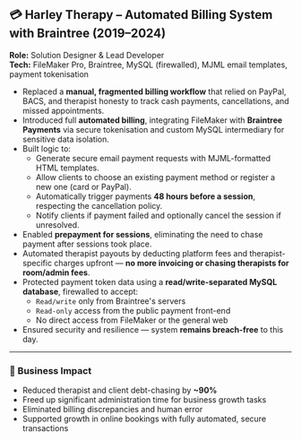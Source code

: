 ## 💳 Harley Therapy – Automated Billing System with Braintree (2019–2024)

**Role:** Solution Designer & Lead Developer  
**Tech:** FileMaker Pro, Braintree, MySQL (firewalled), MJML email templates, payment tokenisation

- Replaced a **manual, fragmented billing workflow** that relied on PayPal, BACS, and therapist honesty to track cash payments, cancellations, and missed appointments.
- Introduced full **automated billing**, integrating FileMaker with **Braintree Payments** via secure tokenisation and custom MySQL intermediary for sensitive data isolation.
- Built logic to:
  - Generate secure email payment requests with MJML-formatted HTML templates.
  - Allow clients to choose an existing payment method or register a new one (card or PayPal).
  - Automatically trigger payments **48 hours before a session**, respecting the cancellation policy.
  - Notify clients if payment failed and optionally cancel the session if unresolved.
- Enabled **prepayment for sessions**, eliminating the need to chase payment after sessions took place.
- Automated therapist payouts by deducting platform fees and therapist-specific charges upfront — **no more invoicing or chasing therapists for room/admin fees**.
- Protected payment token data using a **read/write-separated MySQL database**, firewalled to accept:
  - `Read/write` only from Braintree's servers
  - `Read-only` access from the public payment front-end
  - No direct access from FileMaker or the general web
- Ensured security and resilience — system **remains breach-free** to this day.

---

### 🧩 Business Impact

- Reduced therapist and client debt-chasing by **~90%**
- Freed up significant administration time for business growth tasks
- Eliminated billing discrepancies and human error
- Supported growth in online bookings with fully automated, secure transactions